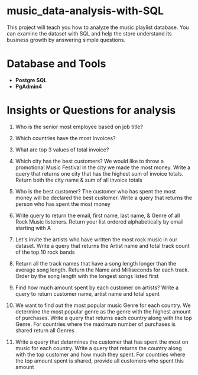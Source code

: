 # music_data-analysis-with-SQL

This project will teach you how to analyze the music playlist database. You can examine the dataset with SQL and help the store understand its business growth by answering simple questions.

# Database and Tools
* **Postgre SQL**
* **PgAdmin4**

# Insights or Questions for analysis

1. Who is the senior most employee based on job title? 
2. Which countries have the most Invoices? 
3. What are top 3 values of total invoice? 
4. Which city has the best customers? We would like to throw a promotional Music 
Festival in the city we made the most money. Write a query that returns one city that 
has the highest sum of invoice totals. Return both the city name & sum of all invoice 
totals 
5. Who is the best customer? The customer who has spent the most money will be 
declared the best customer. Write a query that returns the person who has spent the 
most money 
6. Write query to return the email, first name, last name, & Genre of all Rock Music 
listeners. Return your list ordered alphabetically by email starting with A 
7. Let's invite the artists who have written the most rock music in our dataset. Write a 
query that returns the Artist name and total track count of the top 10 rock bands 
8. Return all the track names that have a song length longer than the average song length. 
Return the Name and Milliseconds for each track. Order by the song length with the 
longest songs listed first 
 
9. Find how much amount spent by each customer on artists? Write a query to return 
customer name, artist name and total spent 
10. We want to find out the most popular music Genre for each country. We determine the 
most popular genre as the genre with the highest amount of purchases. Write a query 
that returns each country along with the top Genre. For countries where the maximum 
number of purchases is shared return all Genres 
11. Write a query that determines the customer that has spent the most on music for each 
country. Write a query that returns the country along with the top customer and how 
much they spent. For countries where the top amount spent is shared, provide all 
customers who spent this amount
